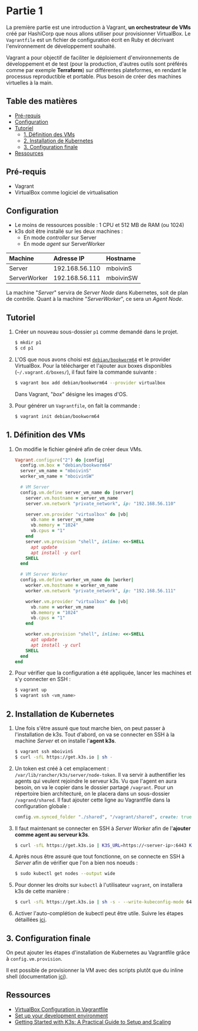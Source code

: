 # Partie 1

La première partie est une introduction à Vagrant, **un orchestrateur de VMs** créé par HashiCorp que nous allons utiliser pour provisionner VirtualBox. Le `Vagrantfile` est un fichier de configuration écrit en Ruby et décrivant l'environnement de développement souhaité.

Vagrant a pour objectif de faciliter le déploiement d'environnements de développement et de test (pour la production, d'autres outils sont préférés comme par exemple **Terraform**) sur différentes plateformes, en rendant le processus reproductible et portable. Plus besoin de créer des machines virtuelles à la main.

## Table des matières

- [Pré-requis](#pré-requis)
- [Configuration](#configuration)
- [Tutoriel](#tutoriel)
   - [1. Définition des VMs](#1-définition-des-vms)
   - [2. Installation de Kubernetes](#2-installation-de-kubernetes)
   - [3. Configuration finale](#3-configuration-finale)
- [Ressources](#ressources)

## Pré-requis

- Vagrant
- VirtualBox comme logiciel de virtualisation

## Configuration

- Le moins de ressources possible : 1 CPU et 512 MB de RAM (ou 1024)
- k3s doit être installé sur les deux machines :
  - En mode *controller* sur Server
  - En mode *agent* sur ServerWorker

| **Machine**  | **Adresse IP** | **Hostname** |
| :----------- | :------------- | :----------- |
| Server       | 192.168.56.110 | mboivinS     |
| ServerWorker | 192.168.56.111 | mboivinSW    |

La machine "*Server*" servira de *Server Node* dans Kubernetes, soit de plan de contrôle. Quant à la machine "*ServerWorker*", ce sera un *Agent Node*.

## Tutoriel

1. Créer un nouveau sous-dossier `p1` comme demandé dans le projet.

   ```sh
   $ mkdir p1
   $ cd p1
   ```

2. L'OS que nous avons choisi est [`debian/bookworm64`](https://www.debian.org/releases/bookworm/) et le provider VirtualBox. Pour la télécharger et l'ajouter aux boxes disponibles (`~/.vagrant.d/boxes/`), il faut faire la commande suivante :

   ```sh
   $ vagrant box add debian/bookworm64 --provider virtualbox
   ```

   Dans Vagrant, "*box*" désigne les images d'OS.

3. Pour générer un `Vagrantfile`, on fait la commande :

   ```sh
   $ vagrant init debian/bookworm64
   ```

## 1. Définition des VMs

1. On modifie le fichier généré afin de créer deux VMs.

   ```ruby
   Vagrant.configure("2") do |config|
     config.vm.box = "debian/bookworm64"
     server_vm_name = "mboivinS"
     worker_vm_name = "mboivinSW"

     # VM Server
     config.vm.define server_vm_name do |server|
       server.vm.hostname = server_vm_name
       server.vm.network "private_network", ip: "192.168.56.110"

       server.vm.provider "virtualbox" do |vb|
         vb.name = server_vm_name
         vb.memory = "1024"
         vb.cpus = "1"
       end
       server.vm.provision "shell", inline: <<-SHELL
         apt update
         apt install -y curl
       SHELL
     end

     # VM Server Worker
     config.vm.define worker_vm_name do |worker|
       worker.vm.hostname = worker_vm_name
       worker.vm.network "private_network", ip: "192.168.56.111"

       worker.vm.provider "virtualbox" do |vb|
         vb.name = worker_vm_name
         vb.memory = "1024"
         vb.cpus = "1"
       end

       worker.vm.provision "shell", inline: <<-SHELL
         apt update
         apt install -y curl
       SHELL
     end
   end
   ```

2. Pour vérifier que la configuration a été appliquée, lancer les machines et s'y connecter en SSH :

   ```sh
   $ vagrant up
   $ vagrant ssh <vm_name>
   ```

## 2. Installation de Kubernetes

1. Une fois s'être assuré que tout marche bien, on peut passer à l'installation de k3s. Tout d'abord, on va se connecter en SSH à la machine *Server* et on installe l'**agent k3s**.

   ```sh
   $ vagrant ssh mboivinS
   $ curl -sfL https://get.k3s.io | sh -
   ```

2. Un token est créé à cet emplacement : `/var/lib/rancher/k3s/server/node-token`. Il va servir à authentifier les agents qui veulent rejoindre le serveur k3s. Vu que l'agent en aura besoin, on va le copier dans le dossier partagé `/vagrant`. Pour un répertoire bien architecturé, on le placera dans un sous-dossier `/vagrand/shared`. Il faut ajouter cette ligne au Vagrantfile dans la configuration globale :

   ```ruby
   config.vm.synced_folder "./shared", "/vagrant/shared", create: true
   ```

3. Il faut maintenant se connecter en SSH à *Server Worker* afin de l'**ajouter comme agent au serveur k3s**.

   ```sh
   $ curl -sfL https://get.k3s.io | K3S_URL=https://<server-ip>:6443 K3S_TOKEN=<token> sh -
   ```

4. Après nous être assuré que tout fonctionne, on se connecte en SSH à *Server* afin de vérifier que l'on a bien nos noeuds :

   ```sh
   $ sudo kubectl get nodes --output wide
   ```

5. Pour donner les droits sur `kubectl` à l'utilisateur `vagrant`, on installera k3s de cette manière :

   ```sh
   $ curl -sfL https://get.k3s.io | sh -s - --write-kubeconfig-mode 644
   ```

6. Activer l'auto-complétion de kubectl peut être utile. Suivre les étapes détaillées [ici](https://kubernetes.io/fr/docs/tasks/tools/install-kubectl/#activation-de-l-auto-compl%C3%A9tion-de-shell).

## 3. Configuration finale

On peut ajouter les étapes d'installation de Kubernetes au Vagrantfile grâce à `config.vm.provision`.

Il est possible de provisionner la VM avec des scripts plutôt que du inline shell (documentation [ici](https://developer.hashicorp.com/vagrant/docs/provisioning/shell)).

## Ressources

- [VirtualBox Configuration in Vagrantfile](https://developer.hashicorp.com/vagrant/docs/providers/virtualbox/configuration)
- [Set up your development environment](https://developer.hashicorp.com/vagrant/tutorials/get-started/setup-project)
- [Getting Started with K3s: A Practical Guide to Setup and Scaling](https://medium.com/@josephsims1/getting-started-with-k3s-a-practical-guide-to-setup-and-scaling-86769e873ad5)
